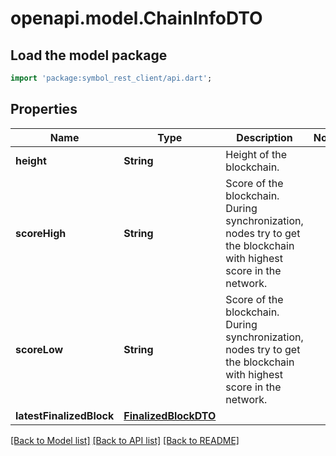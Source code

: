 # openapi.model.ChainInfoDTO

## Load the model package
```dart
import 'package:symbol_rest_client/api.dart';
```

## Properties
Name | Type | Description | Notes
------------ | ------------- | ------------- | -------------
**height** | **String** | Height of the blockchain. | 
**scoreHigh** | **String** | Score of the blockchain. During synchronization, nodes try to get the blockchain with highest score in the network.  | 
**scoreLow** | **String** | Score of the blockchain. During synchronization, nodes try to get the blockchain with highest score in the network.  | 
**latestFinalizedBlock** | [**FinalizedBlockDTO**](FinalizedBlockDTO.md) |  | 

[[Back to Model list]](../README.md#documentation-for-models) [[Back to API list]](../README.md#documentation-for-api-endpoints) [[Back to README]](../README.md)


